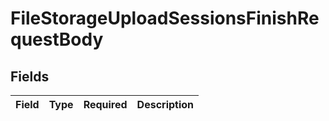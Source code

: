 # FileStorageUploadSessionsFinishRequestBody


## Fields

| Field       | Type        | Required    | Description |
| ----------- | ----------- | ----------- | ----------- |